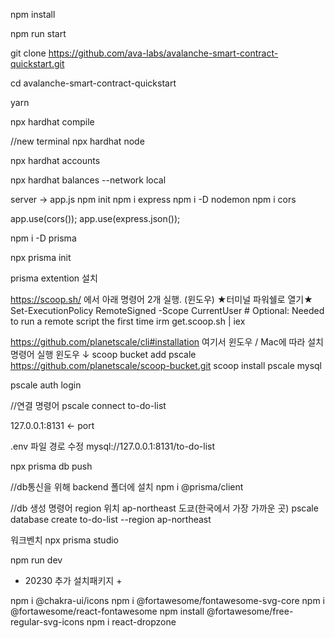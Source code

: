 npm install

npm run start

git clone https://github.com/ava-labs/avalanche-smart-contract-quickstart.git

cd avalanche-smart-contract-quickstart

yarn

npx hardhat compile

//new terminal
npx hardhat node

npx hardhat accounts

npx hardhat balances --network local

server -> app.js
npm init
npm i express
npm i -D nodemon
npm i cors

app.use(cors());
app.use(express.json());

npm i -D prisma

npx prisma init

prisma extention 설치

https://scoop.sh/ 에서 아래 명령어 2개 실행. (윈도우) ★터미널 파워쉘로 열기★
Set-ExecutionPolicy RemoteSigned -Scope CurrentUser # Optional: Needed to run a remote script the first time
irm get.scoop.sh | iex

https://github.com/planetscale/cli#installation
여기서 윈도우 / Mac에 따라 설치명령어 실행
윈도우 ↓
scoop bucket add pscale https://github.com/planetscale/scoop-bucket.git
scoop install pscale mysql

pscale auth login

//연결 명령어
pscale connect to-do-list

127.0.0.1:8131 <- port

.env 파일 경로 수정
mysql://127.0.0.1:8131/to-do-list

npx prisma db push

//db통신을 위해 backend 폴더에 설치
npm i @prisma/client

//db 생성 명령어 region 위치 ap-northeast 도쿄(한국에서 가장 가까운 곳)
pscale database create to-do-list --region ap-northeast

워크벤치
npx prisma studio

npm run dev

- 20230 추가 설치패키지 +

npm i @chakra-ui/icons
npm i @fortawesome/fontawesome-svg-core
npm i @fortawesome/react-fontawesome
npm install @fortawesome/free-regular-svg-icons
npm i react-dropzone
